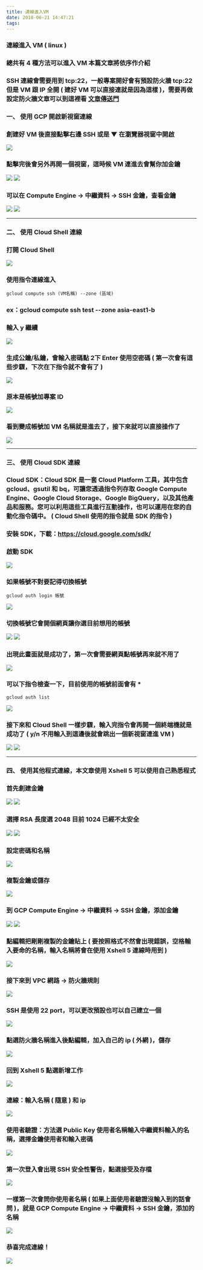 ```yaml
---
title: 連線進入VM
date: 2018-06-21 14:47:21
tags:
---
```


### 連線進入 VM ( linux )

### 總共有 4 種方法可以進入 VM 本篇文章將依序作介紹

### SSH 連線會需要用到 tcp:22，一般專案開好會有預設防火牆 tcp:22 但是 VM 跟 IP 全開 ( 建好 VM 可以直接連就是因為這樣 )，需要再做設定防火牆文章可以到這裡看 [文章傳送門](https://snoopy30485.github.io/2018/06/20/%E9%98%B2%E7%81%AB%E7%89%86%E3%80%81%E7%B6%B2%E8%B7%AF/)

### 一、 使用 GCP 開啟新視窗連線

### 創建好 VM 後直接點擊右邊 SSH 或是 ▼ 在瀏覽器視窗中開啟

![ ](images/1.png)

### 點擊完後會另外再開一個視窗，這時候 VM 連進去會幫你加金鑰

![ ](images/2.png)
![ ](images/3.png)

### 可以在 Compute Engine → 中繼資料 → SSH 金鑰，查看金鑰 

![ ](images/4.png)
![ ](images/5.png)

***

### 二、 使用 Cloud Shell 連線

### 打開 Cloud Shell

![ ](images/6.2.png)

### 使用指令連線進入

```
gcloud compute ssh (VM名稱) --zone (區域)
```

### ex：gcloud compute ssh test \--zone asia-east1-b

### 輸入 y 繼續

![ ](images/7.png)

### 生成公鑰/私鑰，會輸入密碼點 2下 Enter 使用空密碼 ( 第一次會有這些步驟，下次在下指令就不會有了 )

![ ](images/8.png)

### 原本是帳號加專案 ID

![ ](images/9.1.png)

### 看到變成帳號加 VM 名稱就是進去了，接下來就可以直接操作了

![ ](images/10.png)

***

### 三、 使用 Cloud SDK 連線

### Cloud SDK：Cloud SDK 是一套 Cloud Platform 工具，其中包含 gcloud、gsutil 和 bq，可讓您透過指令列存取 Google Compute Engine、Google Cloud Storage、Google BigQuery，以及其他產品和服務。您可以利用這些工具進行互動操作，也可以運用在您的自動化指令碼中。 ( Cloud Shell 使用的指令就是 SDK 的指令 )

### 安裝 SDK，下載：https://cloud.google.com/sdk/ 

### 啟動 SDK

![ ](images/11.1.png)

### 如果帳號不對要記得切換帳號

```
gcloud auth login 帳號
```

![ ](images/12.png)

### 切換帳號它會開個網頁讓你選目前想用的帳號

![ ](images/14.png)
![ ](images/15.png)

### 出現此畫面就是成功了，第一次會需要網頁點帳號再來就不用了

![ ](images/32.png)

### 可以下指令檢查一下，目前使用的帳號前面會有 \*

```
gcloud auth list
```

![ ](images/13.png)

### 接下來和 Cloud Shell 一樣步驟，輸入完指令會再開一個終端機就是成功了 ( y/n 不用輸入到這邊後就會跳出一個新視窗連進 VM )

![ ](images/17.1.png)
![ ](images/16.png)

***

### 四、 使用其他程式連線，本文章使用 Xshell 5 可以使用自己熟悉程式

### 首先創建金鑰

![ ](images/18.png)
![ ](images/19.1.png)

### 選擇 RSA 長度選 2048 目前 1024 已經不太安全

![ ](images/20.png)
![ ](images/21.png)

### 設定密碼和名稱

![ ](images/22.1.png)

### 複製金鑰或儲存

![ ](images/23.1.png)

### 到 GCP Compute Engine → 中繼資料 → SSH 金鑰，添加金鑰

![ ](images/4.png)
![ ](images/5.png)

### 點編輯把剛剛複製的金鑰貼上 ( 要按照格式不然會出現錯誤，空格輸入要命的名稱，輸入名稱將會在使用 Xshell 5 連線時用到 )

![ ](images/24.1.png)

### 接下來到 VPC 網路 → 防火牆規則

![ ](images/25.png)

### SSH 是使用 22 port，可以更改預設也可以自己建立一個

![ ](images/26.png)

### 點選防火牆名稱進入後點編輯，加入自己的 ip ( 外網 )，儲存

![ ](images/28.png)

### 回到 Xshell 5 點選新增工作

![ ](images/29.png)

### 連線：輸入名稱 ( 隨意 ) 和 ip

![ ](images/30.png)

### 使用者驗證：方法選 Public Key 使用者名稱輸入中繼資料輸入的名稱，選擇金鑰使用者和輸入密碼

![ ](images/31.2.png)

### 第一次登入會出現 SSH 安全性警告，點選接受及存檔

![ ](images/33.png)

### 一樣第一次會問你使用者名稱 ( 如果上面使用者驗證沒輸入到的話會問 )，就是 GCP Compute Engine → 中繼資料 → SSH 金鑰，添加的名稱

![ ](images/34.1.png)

### 恭喜完成連線！

![ ](images/35.png)